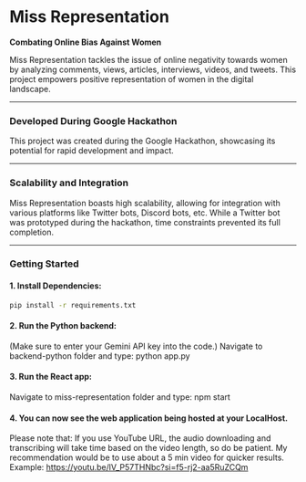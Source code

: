 # Miss Representation

**Combating Online Bias Against Women**

Miss Representation tackles the issue of online negativity towards women by analyzing comments, views, articles, interviews, videos, and tweets. This project empowers positive representation of women in the digital landscape.

---

### Developed During Google Hackathon

This project was created during the Google Hackathon, showcasing its potential for rapid development and impact.

---

### Scalability and Integration

Miss Representation boasts high scalability, allowing for integration with various platforms like Twitter bots, Discord bots, etc. While a Twitter bot was prototyped during the hackathon, time constraints prevented its full completion.

---

### Getting Started

#### 1. Install Dependencies:
```bash
pip install -r requirements.txt
```
#### 2. Run the Python backend:
(Make sure to enter your Gemini API key into the code.)
Navigate to backend-python folder and type: python app.py 

#### 3. Run the React app:
Navigate to miss-representation folder and type: npm start

#### 4. You can now see the web application being hosted at your LocalHost.
Please note that:
If you use YouTube URL, the audio downloading and transcribing will take time based on the video length, so do be patient.
My recommendation would be to use about a 5 min video for quicker results.
Example: https://youtu.be/lV_P57THNbc?si=f5-rj2-aa5RuZCQm




